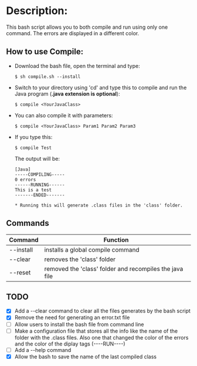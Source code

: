 # Description:
  This bash script allows you to both compile and run using only one command.
  The errors are displayed in a different color.

## How to use Compile:

  - Download the bash file, open the terminal and type:

        $ sh compile.sh --install

  - Switch to your directory using 'cd' and type this to compile and run the Java
    program (**.java extension is optional**):

        $ compile <YourJavaClass>

  - You can also compile it with parameters:

        $ compile <YourJavaClass> Param1 Param2 Param3

  - If you type this:

        $ compile Test

    The output will be:

        [Java]
        -----COMPILING-----
        0 errors
        ------RUNNING------
        This is a test
        -------ENDED-------

        * Running this will generate .class files in the 'class' folder.

## Commands

| Command | Function |
|---------|----------|
| --install | installs a global compile command |
| --clear | removes the 'class' folder |
| --reset | removed the 'class' folder and recompiles the java file |

## TODO

- [X] Add a --clear command to clear all the files generates by the bash script
- [X] Remove the need for generating an error.txt file
- [ ] Allow users to install the bash file from command line
- [ ] Make a configuration file that stores all the info like the name of the folder
  with the .class files. Also one that changed the color of the errors and
  the color of the diplay tags (----RUN----)
- [ ] Add a --help command
- [X] Allow the bash to save the name of the last compiled class
